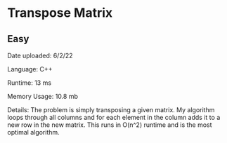 
# Transpose Matrix

## Easy

Date uploaded: 6/2/22

Language: C++

Runtime: 13 ms

Memory Usage: 10.8 mb

Details: The problem is simply transposing a given matrix. My algorithm loops through all columns and for each element in the column adds it to a new row in the new matrix. This runs in O(n^2) runtime and is the most optimal algorithm.
